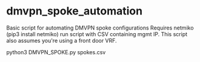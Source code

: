 # dmvpn_spoke_automation
Basic script for automating DMVPN spoke configurations
Requires netmiko (pip3 install netmiko) run script with CSV containing mgmt IP. This script also assumes you're using a front door VRF.

python3 DMVPN_SPOKE.py spokes.csv
